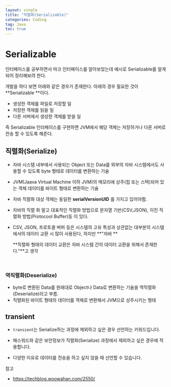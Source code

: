```yaml
---
layout: single
title: "직렬화(Serializable)"
categories: Coding
tag: Java
toc: true
---
```


# Serializable 

인터페이스를 공부하면서 마크 인터페이스를 알아보았는데 예시로 Serializable를 알게되어 정리해보려 한다.

개발을 하다 보면 아래와 같은 경우가 존재한다.  아래의 경우 필요한 것이 **Serializable **이다.

- 생성한 객체를 파일로 저장할 일
- 저장한 객체를 읽을 일
- 다른 서버에서 생성한 객체를 받을 일

 즉 Serializable 인터페이스를 구현하면 JVM에서 해당 객체는 저장하거나 다른 서버로 전송 할 수 있도록 해준다.



## 직렬화(Serialize)

- 자바 시스템 내부에서 사용되는 Object 또는 Data를 외부의 자바 시스템에서도 사용할 수 있도록 byte 형태로 데이터를 변환하는 기술 

- JVM(Jaava Virtual Machine 이하 JVM)의 메모리에 상주(힙 또는 스택)되어 있는 객체 데이터를 바이트 형태로 변환하는 기술

- 자바 직렬화 대상 객체는 동일한 **serialVersionUID** 를 가지고 있어야함.

- 자바의 직렬 화 말고 대표적인 직렬화 방법으로 문자열 기반(CSV,JSON), 이진 직렬화 방법(Protocool Buffer)등 이 있다.

- CSV, JSON, 프로토콜 버퍼 등은 시스템의 고유 특성과 상관없는 대부분의 시스템에서의 데이터 교환 시 많이 사용된다, 하지만 **"자바 **

  **직렬화 형태의 데이터 교환은 자바 시스템 간의 데이터 교환을 위해서 존재한다."**고 생각

​	



### 역직렬화(Deserialize)

- byte로 변환된 Data를 원래대로 Object나 Data로 변환하는 기술을 역직렬화(Deserialize)라고 부름.
- 직렬화된 바이트 형태의 데이터를 객체로 변환해서 JVM으로 상주시키는 형태



## transient

- `transient`는 Serialize하는 과정에 제외하고 싶은 경우 선언하는 키워드입니다.

- 패스워드와 같은 보안정보가 직렬화(Serialize) 과정에서 제외하고 싶은 경우에 적용합니다.
- 다양한 이유로 데이터를 전송을 하고 싶지 않을 때 선언할 수 있습니다.



참고 

- https://techblog.woowahan.com/2550/